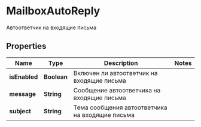 

# MailboxAutoReply

Автоответчик на входящие письма

## Properties

| Name | Type | Description | Notes |
|------------ | ------------- | ------------- | -------------|
|**isEnabled** | **Boolean** | Включен ли автоответчик на входящие письма |  |
|**message** | **String** | Сообщение автоответчика на входящие письма |  |
|**subject** | **String** | Тема сообщения автоответчика на входящие письма |  |




